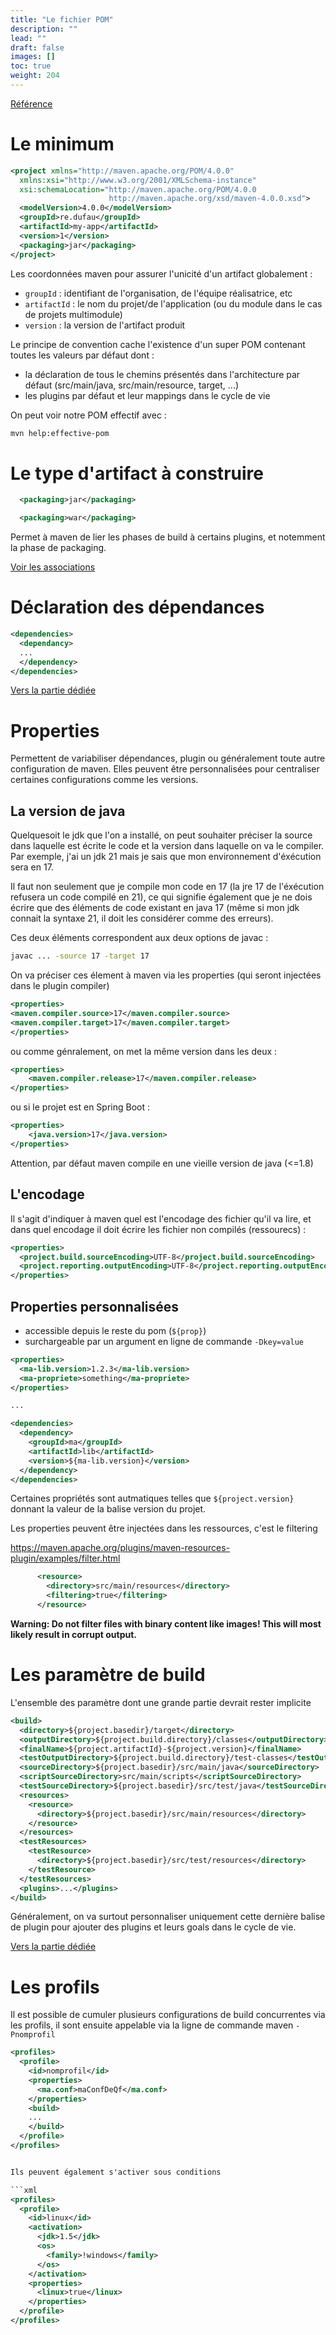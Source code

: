 ```yaml
---
title: "Le fichier POM"
description: ""
lead: ""
draft: false
images: []
toc: true
weight: 204
---
```


[Référence](http://maven.apache.org/pom.html)

# Le minimum

```xml
<project xmlns="http://maven.apache.org/POM/4.0.0"
  xmlns:xsi="http://www.w3.org/2001/XMLSchema-instance"
  xsi:schemaLocation="http://maven.apache.org/POM/4.0.0
                      http://maven.apache.org/xsd/maven-4.0.0.xsd">
  <modelVersion>4.0.0</modelVersion>
  <groupId>re.dufau</groupId>
  <artifactId>my-app</artifactId>
  <version>1</version>
  <packaging>jar</packaging>
</project>
```

Les coordonnées maven pour assurer l'unicité d'un artifact globalement :
  - `groupId` : identifiant de l'organisation, de l'équipe réalisatrice, etc
  - `artifactId` : le nom du projet/de l'application (ou du module dans le cas de projets multimodule)
  - `version` : la version de l'artifact produit

Le principe de convention cache l'existence d'un super POM contenant toutes les valeurs par défaut dont :
- la déclaration de tous le chemins présentés dans l'architecture par défaut (src/main/java, src/main/resource, target, ...)
- les plugins par défaut et leur mappings dans le cycle de vie

On peut voir notre POM effectif avec :

```sh
mvn help:effective-pom
```

# Le type d'artifact à construire

```xml
  <packaging>jar</packaging>
```

```xml
  <packaging>war</packaging>
```

Permet à maven de lier les phases de build à certains plugins, et notemment la phase de packaging.

[Voir les associations](http://maven.apache.org/ref/3.6.3/maven-core/default-bindings.html)

# Déclaration des dépendances

```xml
<dependencies>
  <dependancy>
  ...
  </dependency>
</dependencies>
```

[Vers la partie dédiée](/docs/commencer-avec-maven/dependances/)

# Properties

Permettent de variabiliser dépendances, plugin ou généralement toute autre configuration de maven. Elles peuvent être personnalisées pour centraliser certaines configurations comme les versions.

## La version de java

Quelquesoit le jdk que l'on a installé, on peut souhaiter préciser la source dans laquelle est écrite le code et la version dans laquelle on va le compiler.
Par exemple, j'ai un jdk 21 mais je sais que mon environnement d'éxécution sera en 17.

Il faut non seulement que je compile mon code en 17 (la jre 17 de l'éxécution refusera un code compilé en 21), ce qui signifie également que je ne dois écrire que des éléments de code existant en java 17 (même si mon jdk connait la syntaxe 21, il doit les considérer comme des erreurs).

Ces deux éléments correspondent aux deux options de javac :
```sh
javac ... -source 17 -target 17
```

On va préciser ces élement à maven via les properties (qui seront injectées dans le plugin compiler)

```xml
<properties>
<maven.compiler.source>17</maven.compiler.source>
<maven.compiler.target>17</maven.compiler.target>
</properties>
```

ou comme génralement, on met la même version dans les deux :

```xml
<properties>
    <maven.compiler.release>17</maven.compiler.release>
</properties>
```

ou si le projet est en Spring Boot :
```xml
<properties>
    <java.version>17</java.version>
</properties>
```

Attention, par défaut maven compile en une vieille version de java (<=1.8)

## L'encodage

Il s'agit d'indiquer à maven quel est l'encodage des fichier qu'il va lire, et dans quel encodage il doit écrire les fichier non compilés (ressourecs) :

```xml
<properties>
  <project.build.sourceEncoding>UTF-8</project.build.sourceEncoding>
  <project.reporting.outputEncoding>UTF-8</project.reporting.outputEncoding>
</properties>
```

## Properties personnalisées

- accessible depuis le reste du pom (`${prop}`)
- surchargeable par un argument en ligne de commande `-Dkey=value`

```xml
<properties>
  <ma-lib.version>1.2.3</ma-lib.version>
  <ma-propriete>something</ma-propriete>
</properties>

...

<dependencies>
  <dependency>
    <groupId>ma</groupId>
    <artifactId>lib</artifactId>
    <version>${ma-lib.version}</version>
  </dependency>
</dependencies>

```

Certaines propriétés sont autmatiques telles que `${project.version}` donnant la valeur de la balise version du projet.


Les properties peuvent être injectées dans les ressources, c'est le filtering

https://maven.apache.org/plugins/maven-resources-plugin/examples/filter.html

```xml
      <resource>
        <directory>src/main/resources</directory>
        <filtering>true</filtering>
      </resource>
```

**Warning: Do not filter files with binary content like images! This will most likely result in corrupt output.**

# Les paramètre de build

L'ensemble des paramètre dont une grande partie devrait rester implicite

```xml
<build>
  <directory>${project.basedir}/target</directory>
  <outputDirectory>${project.build.directory}/classes</outputDirectory>
  <finalName>${project.artifactId}-${project.version}</finalName>
  <testOutputDirectory>${project.build.directory}/test-classes</testOutputDirectory>
  <sourceDirectory>${project.basedir}/src/main/java</sourceDirectory>
  <scriptSourceDirectory>src/main/scripts</scriptSourceDirectory>
  <testSourceDirectory>${project.basedir}/src/test/java</testSourceDirectory>
  <resources>
    <resource>
      <directory>${project.basedir}/src/main/resources</directory>
    </resource>
  </resources>
  <testResources>
    <testResource>
      <directory>${project.basedir}/src/test/resources</directory>
    </testResource>
  </testResources>
  <plugins>...</plugins>
</build>
```

Généralement, on va surtout personnaliser uniquement cette dernière balise de plugin pour ajouter des plugins et leurs goals dans le cycle de vie.

[Vers la partie dédiée](/docs/commencer-avec-maven/plugins/)


# Les profils

Il est possible de cumuler plusieurs configurations de build concurrentes via les profils, il sont ensuite appelable via la ligne de commande maven `-Pnomprofil`

```xml
<profiles>
  <profile>
    <id>nomprofil</id>
    <properties>
      <ma.conf>maConfDeQf</ma.conf>
    </properties>
    <build>
    ...
    </build>
  </profile>
</profiles>


Ils peuvent également s'activer sous conditions

```xml
<profiles>
  <profile>
    <id>linux</id>
    <activation>
      <jdk>1.5</jdk>
      <os>
        <family>!windows</family>
      </os>
    </activation>
    <properties>
      <linux>true</linux>
    </properties>
  </profile>
</profiles>
```


